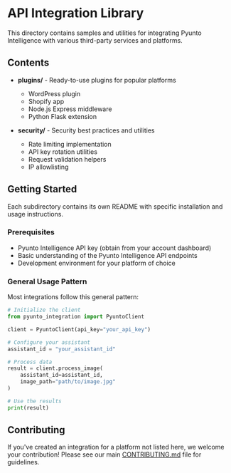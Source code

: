 # API Integration Library

This directory contains samples and utilities for integrating Pyunto Intelligence with various third-party services and platforms.

## Contents

- **plugins/** - Ready-to-use plugins for popular platforms
  - WordPress plugin
  - Shopify app
  - Node.js Express middleware
  - Python Flask extension
  
- **security/** - Security best practices and utilities
  - Rate limiting implementation
  - API key rotation utilities
  - Request validation helpers
  - IP allowlisting

## Getting Started

Each subdirectory contains its own README with specific installation and usage instructions.

### Prerequisites

- Pyunto Intelligence API key (obtain from your account dashboard)
- Basic understanding of the Pyunto Intelligence API endpoints
- Development environment for your platform of choice

### General Usage Pattern

Most integrations follow this general pattern:

```python
# Initialize the client
from pyunto_integration import PyuntoClient

client = PyuntoClient(api_key="your_api_key")

# Configure your assistant
assistant_id = "your_assistant_id"

# Process data
result = client.process_image(
    assistant_id=assistant_id,
    image_path="path/to/image.jpg"
)

# Use the results
print(result)
```

## Contributing

If you've created an integration for a platform not listed here, we welcome your contribution! Please see our main [CONTRIBUTING.md](../../CONTRIBUTING.md) file for guidelines.
